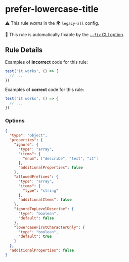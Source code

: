 # prefer-lowercase-title

⚠️ This rule _warns_ in the 🌍 `legacy-all` config.

🔧 This rule is automatically fixable by the [`--fix` CLI option](https://eslint.org/docs/latest/user-guide/command-line-interface#--fix).

<!-- end auto-generated rule header -->

## Rule Details

Examples of **incorrect** code for this rule:

```js
test('It works', () => {
  // ...
})
```

Examples of **correct** code for this rule:

```js
test('it works', () => {
  // ...
})
```

### Options

```json
{
  "type": "object",
  "properties": {
    "ignore": {
      "type": "array",
      "items": {
        "enum": ["describe", "test", "it"]
      },
      "additionalProperties": false
    },
    "allowedPrefixes": {
      "type": "array",
      "items": {
        "type": "string"
      },
      "additionalItems": false
    },
    "ignoreTopLevelDescribe": {
      "type": "boolean",
      "default": false
    },
    "lowercaseFirstCharacterOnly": {
      "type": "boolean",
      "default": true
    }
  },
  "additionalProperties": false
}
```
